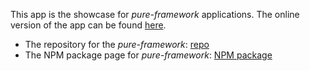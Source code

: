 This app is the showcase for *pure-framework* applications. The online version of the app can be found [here](https://pure-framework-todo-demo.netlify.app/).

- The repository for the *pure-framework*: [repo](https://github.com/maleksandar/pure-framework)
- The NPM package page for *pure-framework*: [NPM package](https://www.npmjs.com/package/pure-framework)
